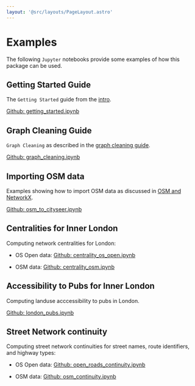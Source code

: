 ```yaml
---
layout: '@src/layouts/PageLayout.astro'
---
```


# Examples

The following `Jupyter` notebooks provide some examples of how this package can be used.

## Getting Started Guide

The `Getting Started` guide from the [intro](/intro).

<a href="https://github.com/benchmark-urbanism/cityseer-api/blob/master/demos/getting_started.ipynb" target="_blank">Github: getting_started.ipynb</a>

## Graph Cleaning Guide

`Graph Cleaning` as described in the [graph cleaning guide](/guide#graph-cleaning).

<a href="https://github.com/benchmark-urbanism/cityseer-api/blob/master/demos/graph_cleaning.ipynb" target="_blank">Github: graph_cleaning.ipynb</a>

## Importing OSM data

Examples showing how to import OSM data as discussed in [OSM and NetworkX](/guide#osm-and-networkx).

<a href="https://github.com/benchmark-urbanism/cityseer-api/blob/master/demos/osm_to_cityseer.ipynb" target="_blank">Github: osm_to_cityseer.ipynb</a>

## Centralities for Inner London

Computing network centralities for London:

- OS Open data: <a href="https://github.com/benchmark-urbanism/cityseer-api/blob/master/demos/centrality/centrality_os_open.ipynb" target="_blank">Github: centrality_os_open.ipynb</a>

- OSM data: <a href="https://github.com/benchmark-urbanism/cityseer-api/blob/master/demos/centrality/centrality_osm.ipynb" target="_blank">Github: centrality_osm.ipynb</a>

## Accessibility to Pubs for Inner London

Computing landuse acccessibility to pubs in London.

<a href="https://github.com/benchmark-urbanism/cityseer-api/blob/master/demos/london_pubs.ipynb" target="_blank">Github: london_pubs.ipynb</a>

## Street Network continuity

Computing street network continuities for street names, route identifiers, and highway types:

- OS Open data: <a href="https://github.com/benchmark-urbanism/cityseer-api/blob/master/demos/continuity/continuity_os_open.ipynb" target="_blank">Github: open_roads_continuity.ipynb</a>

- OSM data: <a href="https://github.com/benchmark-urbanism/cityseer-api/blob/master/demos/continuity/continuity_osm.ipynb" target="_blank">Github: osm_continuity.ipynb</a>
